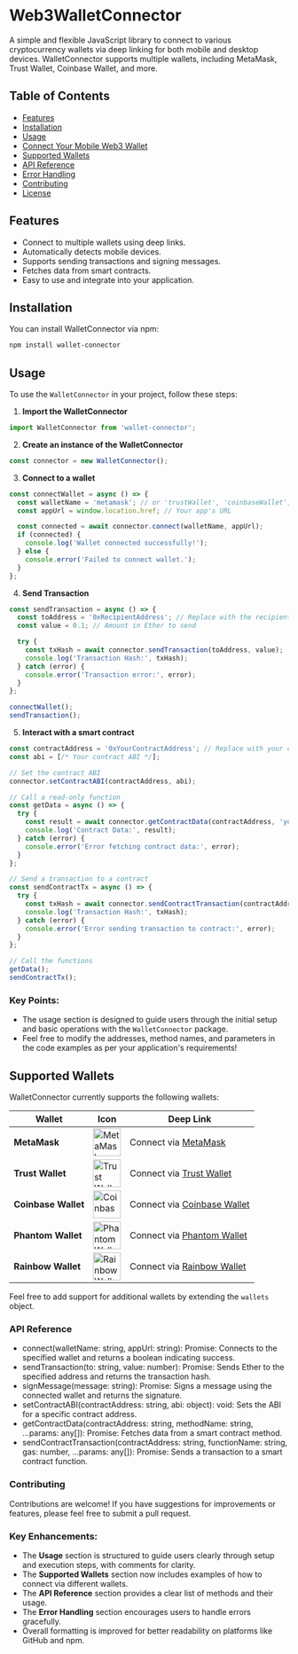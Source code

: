 # Web3WalletConnector

A simple and flexible JavaScript library to connect to various cryptocurrency wallets via deep linking for both mobile and desktop devices. WalletConnector supports multiple wallets, including MetaMask, Trust Wallet, Coinbase Wallet, and more.

## Table of Contents
- [Features](#features)
- [Installation](#installation)
- [Usage](#usage)
- [Connect Your Mobile Web3 Wallet](#connect-your-mobile-web3-wallet)
- [Supported Wallets](#supported-wallets)
- [API Reference](#api-reference)
- [Error Handling](#error-handling)
- [Contributing](#contributing)
- [License](#license)

## Features
- Connect to multiple wallets using deep links.
- Automatically detects mobile devices.
- Supports sending transactions and signing messages.
- Fetches data from smart contracts.
- Easy to use and integrate into your application.

## Installation
You can install WalletConnector via npm:

```bash
npm install wallet-connector
```

## Usage

To use the `WalletConnector` in your project, follow these steps:

1. **Import the WalletConnector**

```javascript
import WalletConnector from 'wallet-connector';
```
2. **Create an instance of the WalletConnector**

```javascript
const connector = new WalletConnector();
```
3. **Connect to a wallet**


```javascript
const connectWallet = async () => {
  const walletName = 'metamask'; // or 'trustWallet', 'coinbaseWallet', etc.
  const appUrl = window.location.href; // Your app's URL

  const connected = await connector.connect(walletName, appUrl);
  if (connected) {
    console.log('Wallet connected successfully!');
  } else {
    console.error('Failed to connect wallet.');
  }
};
```
4. **Send Transaction**


```javascript
const sendTransaction = async () => {
  const toAddress = '0xRecipientAddress'; // Replace with the recipient's address
  const value = 0.1; // Amount in Ether to send

  try {
    const txHash = await connector.sendTransaction(toAddress, value);
    console.log('Transaction Hash:', txHash);
  } catch (error) {
    console.error('Transaction error:', error);
  }
};

connectWallet();
sendTransaction();
```
5. **Interact with a smart contract**


```javascript
const contractAddress = '0xYourContractAddress'; // Replace with your contract address
const abi = [/* Your contract ABI */];

// Set the contract ABI
connector.setContractABI(contractAddress, abi);

// Call a read-only function
const getData = async () => {
  try {
    const result = await connector.getContractData(contractAddress, 'yourMethodName', param1, param2);
    console.log('Contract Data:', result);
  } catch (error) {
    console.error('Error fetching contract data:', error);
  }
};

// Send a transaction to a contract
const sendContractTx = async () => {
  try {
    const txHash = await connector.sendContractTransaction(contractAddress, 'yourFunctionName', 2000000, param1, param2);
    console.log('Transaction Hash:', txHash);
  } catch (error) {
    console.error('Error sending transaction to contract:', error);
  }
};

// Call the functions
getData();
sendContractTx();
```


### Key Points:
- The usage section is designed to guide users through the initial setup and basic operations with the `WalletConnector` package.
- Feel free to modify the addresses, method names, and parameters in the code examples as per your application's requirements!


## Supported Wallets

WalletConnector currently supports the following wallets:

| Wallet          | Icon                                     | Deep Link                                           |
|------------------|------------------------------------------|----------------------------------------------------|
| **MetaMask**     | <img src="https://www.sketchappsources.com/resources/source-image/metamask-fox-logo.png" alt="MetaMask" width="50" height="50" /> | Connect via [MetaMask](https://metamask.app.link/dapp/) |
| **Trust Wallet** | <img src="https://logowik.com/content/uploads/images/trust-wallet-shield1721379929.logowik.com.webp" alt="Trust Wallet" width="50" height="50" /> | Connect via [Trust Wallet](trust://wallet/open_url?url=https://example.com) |
| **Coinbase Wallet** | <img src="https://cdn.iconscout.com/icon/free/png-256/free-coinbase-logo-icon-download-in-svg-png-gif-file-formats--web-crypro-trading-platform-logos-pack-icons-7651204.png" alt="Coinbase Wallet" width="50" height="50" /> | Connect via [Coinbase Wallet](https://www.coinbase.com/wallet) |
| **Phantom Wallet** | <img src="https://i.pinimg.com/736x/6e/04/09/6e040925d8e4bd2c8eedfb6da4dc2ece.jpg" alt="Phantom Wallet" width="50" height="50" /> | Connect via [Phantom Wallet](https://phantom.app) |
| **Rainbow Wallet** | <img src="https://play-lh.googleusercontent.com/fMUvmUmIpIDoZGTACYohbY3DE7-24GFkQ21WjVHxa57qluzWrr7khkycE8cz_juhew" alt="Rainbow Wallet" width="50" height="50" /> | Connect via [Rainbow Wallet](rainbow://url?url=https://example.com) |

Feel free to add support for additional wallets by extending the `wallets` object.



### API Reference
- connect(walletName: string, appUrl: string): Promise<boolean>: Connects to the specified wallet and returns a boolean indicating success.
- sendTransaction(to: string, value: number): Promise<string>: Sends Ether to the specified address and returns the transaction hash.
- signMessage(message: string): Promise<string>: Signs a message using the connected wallet and returns the signature.
- setContractABI(contractAddress: string, abi: object): void: Sets the ABI for a specific contract address.
- getContractData(contractAddress: string, methodName: string, ...params: any[]): Promise<any>: Fetches data from a smart contract method.
- sendContractTransaction(contractAddress: string, functionName: string, gas: number, ...params: any[]): Promise<string>: Sends a transaction to a smart contract function.

### Contributing
Contributions are welcome! If you have suggestions for improvements or features, please feel free to submit a pull request.


### Key Enhancements:
- The **Usage** section is structured to guide users clearly through setup and execution steps, with comments for clarity.
- The **Supported Wallets** section now includes examples of how to connect via different wallets.
- The **API Reference** section provides a clear list of methods and their usage.
- The **Error Handling** section encourages users to handle errors gracefully.
- Overall formatting is improved for better readability on platforms like GitHub and npm.
